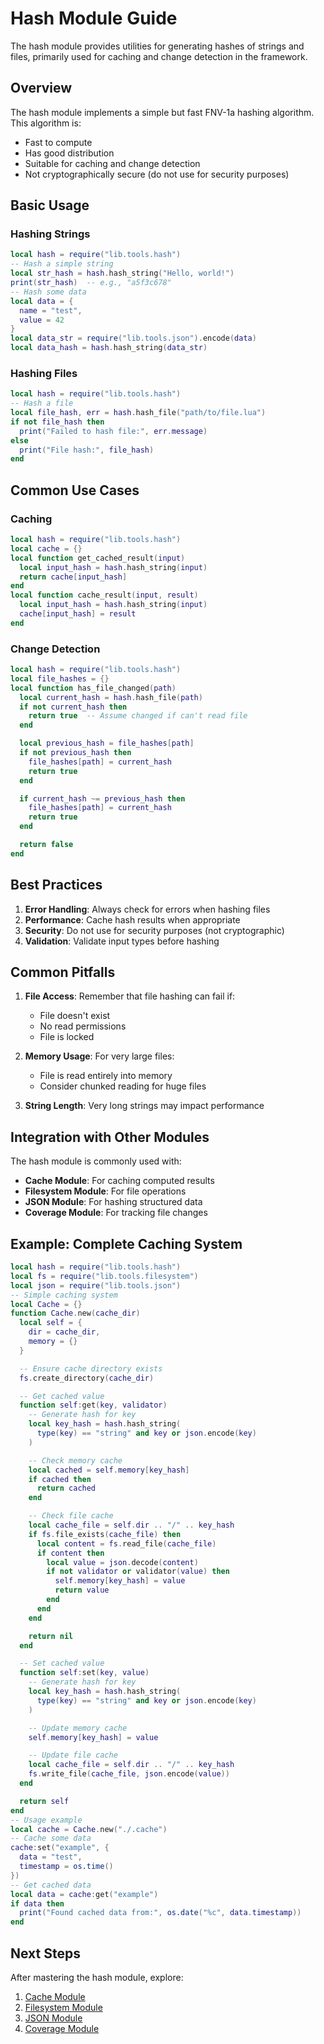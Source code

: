 # Hash Module Guide

The hash module provides utilities for generating hashes of strings and files, primarily used for caching and change detection in the framework.

## Overview

The hash module implements a simple but fast FNV-1a hashing algorithm. This algorithm is:

- Fast to compute
- Has good distribution
- Suitable for caching and change detection
- Not cryptographically secure (do not use for security purposes)

## Basic Usage

### Hashing Strings

```lua
local hash = require("lib.tools.hash")
-- Hash a simple string
local str_hash = hash.hash_string("Hello, world!")
print(str_hash)  -- e.g., "a5f3c678"
-- Hash some data
local data = {
  name = "test",
  value = 42
}
local data_str = require("lib.tools.json").encode(data)
local data_hash = hash.hash_string(data_str)
```

### Hashing Files

```lua
local hash = require("lib.tools.hash")
-- Hash a file
local file_hash, err = hash.hash_file("path/to/file.lua")
if not file_hash then
  print("Failed to hash file:", err.message)
else
  print("File hash:", file_hash)
end
```

## Common Use Cases

### Caching

```lua
local hash = require("lib.tools.hash")
local cache = {}
local function get_cached_result(input)
  local input_hash = hash.hash_string(input)
  return cache[input_hash]
end
local function cache_result(input, result)
  local input_hash = hash.hash_string(input)
  cache[input_hash] = result
end
```

### Change Detection

```lua
local hash = require("lib.tools.hash")
local file_hashes = {}
local function has_file_changed(path)
  local current_hash = hash.hash_file(path)
  if not current_hash then
    return true  -- Assume changed if can't read file
  end

  local previous_hash = file_hashes[path]
  if not previous_hash then
    file_hashes[path] = current_hash
    return true
  end

  if current_hash ~= previous_hash then
    file_hashes[path] = current_hash
    return true
  end

  return false
end
```

## Best Practices

1. **Error Handling**: Always check for errors when hashing files
2. **Performance**: Cache hash results when appropriate
3. **Security**: Do not use for security purposes (not cryptographic)
4. **Validation**: Validate input types before hashing

## Common Pitfalls

1. **File Access**: Remember that file hashing can fail if:
   - File doesn't exist
   - No read permissions
   - File is locked

2. **Memory Usage**: For very large files:
   - File is read entirely into memory
   - Consider chunked reading for huge files

3. **String Length**: Very long strings may impact performance

## Integration with Other Modules

The hash module is commonly used with:

- **Cache Module**: For caching computed results
- **Filesystem Module**: For file operations
- **JSON Module**: For hashing structured data
- **Coverage Module**: For tracking file changes

## Example: Complete Caching System

```lua
local hash = require("lib.tools.hash")
local fs = require("lib.tools.filesystem")
local json = require("lib.tools.json")
-- Simple caching system
local Cache = {}
function Cache.new(cache_dir)
  local self = {
    dir = cache_dir,
    memory = {}
  }

  -- Ensure cache directory exists
  fs.create_directory(cache_dir)

  -- Get cached value
  function self:get(key, validator)
    -- Generate hash for key
    local key_hash = hash.hash_string(
      type(key) == "string" and key or json.encode(key)
    )

    -- Check memory cache
    local cached = self.memory[key_hash]
    if cached then
      return cached
    end

    -- Check file cache
    local cache_file = self.dir .. "/" .. key_hash
    if fs.file_exists(cache_file) then
      local content = fs.read_file(cache_file)
      if content then
        local value = json.decode(content)
        if not validator or validator(value) then
          self.memory[key_hash] = value
          return value
        end
      end
    end

    return nil
  end

  -- Set cached value
  function self:set(key, value)
    -- Generate hash for key
    local key_hash = hash.hash_string(
      type(key) == "string" and key or json.encode(key)
    )

    -- Update memory cache
    self.memory[key_hash] = value

    -- Update file cache
    local cache_file = self.dir .. "/" .. key_hash
    fs.write_file(cache_file, json.encode(value))
  end

  return self
end
-- Usage example
local cache = Cache.new("./.cache")
-- Cache some data
cache:set("example", {
  data = "test",
  timestamp = os.time()
})
-- Get cached data
local data = cache:get("example")
if data then
  print("Found cached data from:", os.date("%c", data.timestamp))
end
```

## Next Steps

After mastering the hash module, explore:

1. [Cache Module](./cache.md)
2. [Filesystem Module](./filesystem.md)
3. [JSON Module](./json.md)
4. [Coverage Module](./coverage.md)
